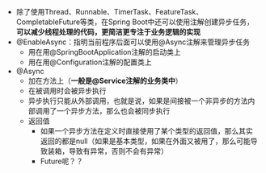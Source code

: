 * 除了使用Thread、Runnable、TimerTask、FeatureTask、CompletableFuture等类，在Spring Boot中还可以使用注解创建异步任务，**可以减少线程处理的代码，更简洁更专注于业务逻辑的实现**
* @EnableAsync：指明当前程序后面可以使用@Async注解来管理异步任务
    * 用在用@SpringBootApplication注解的启动类上
    * 用在用@Configuration注解的配置类上
* @Async
    * 加在方法上（**一般是@Service注解的业务类中**）
    * 在被调用时会被异步执行
    * 异步执行只能从外部调用，也就是说，如果是间接被一个非异步的方法内部调用了一个异步方法，那么也会被同步执行
    * 返回值
        * 如果一个异步方法在定义时直接使用了某个类型的返回值，那么其实返回的都是null（如果是基本类型，如果在外面又被用了，那么可能导致装箱，导致有异常，否则不会有异常）
        * Future<T>呢？？